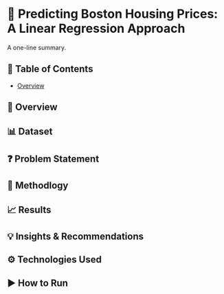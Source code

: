 # 📌 Predicting Boston Housing Prices: A Linear Regression Approach
A one-line summary.
## 📂 Table of Contents
- [Overview](#overview)
## 🧠 Overview
## 📊 Dataset
## ❓ Problem Statement
## 🔎 Methodlogy
## 📈 Results
## 💡 Insights & Recommendations
## ⚙️ Technologies Used
## ▶️ How to Run
